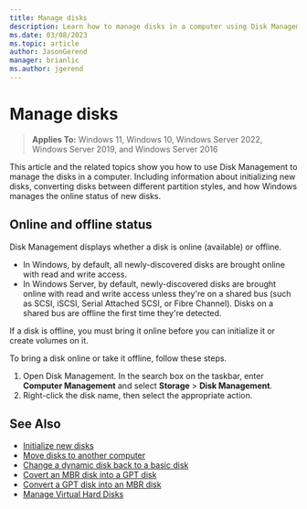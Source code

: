 ```yaml
---
title: Manage disks
description: Learn how to manage disks in a computer using Disk Management and discover whether a disk is online or offline and how to bring it online.
ms.date: 03/08/2023
ms.topic: article
author: JasonGerend
manager: brianlic
ms.author: jgerend
---
```

# Manage disks

> **Applies To:** Windows 11, Windows 10, Windows Server 2022, Windows Server 2019,  and Windows Server 2016

This article and the related topics show you how to use Disk Management to manage the disks in a computer. Including information about initializing new disks, converting disks between different partition styles, and how Windows manages the online status of new disks.

## Online and offline status

Disk Management displays whether a disk is online (available) or offline.

- In Windows, by default, all newly-discovered disks are brought online with read and write access.
- In Windows Server, by default, newly-discovered disks are brought online with read and write access unless they're on a shared bus (such as SCSI, iSCSI, Serial Attached SCSI, or Fibre Channel). Disks on a shared bus are offline the first time they're detected.

If a disk is offline, you must bring it online before you can initialize it or create volumes on it.

To bring a disk online or take it offline, follow these steps.

1. Open Disk Management. In the search box on the taskbar, enter **Computer Management** and select **Storage** > **Disk Management**.
1. Right-click the disk name, then select the appropriate action.

## See Also

- [Initialize new disks](initialize-new-disks.md)
- [Move disks to another computer](move-disks-to-another-computer.md)
- [Change a dynamic disk back to a basic disk](change-a-dynamic-disk-back-to-a-basic-disk.md)
- [Covert an MBR disk into a GPT disk](change-an-mbr-disk-into-a-gpt-disk.md)
- [Convert a GPT disk into an MBR disk](change-a-gpt-disk-into-an-mbr-disk.md)
- [Manage Virtual Hard Disks](manage-virtual-hard-disks.md)
